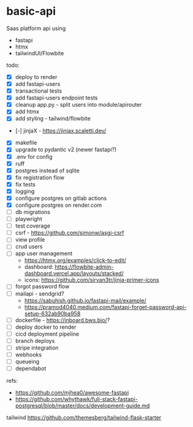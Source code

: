 # basic-api

Saas platform api using

- fastapi
- htmx
- tailwindUI/Flowbite

todo:

- [x] deploy to render
- [x] add fastapi-users
- [x] transactional tests
- [x] add fastapi-users endpoint tests
- [x] cleanup app.py - split users into module/apirouter
- [x] add htmx
- [x] add styling - tailwind/flowbite
- [-] jinjaX - https://jinjax.scaletti.dev/
- [x] makefile
- [x] upgrade to pydantic v2 (newer fastapi?)
- [x] .env for config
- [x] ruff
- [x] postgres instead of sqlite
- [x] fix registration flow
- [x] fix tests
- [x] logging
- [x] configure postgres on gitlab actions
- [x] configure postgres on render.com
- [ ] db migrations
- [ ] playwright
- [ ] test coverage
- [ ] csrf - https://github.com/simonw/asgi-csrf
- [ ] view profile
- [ ] crud users
- [ ] app user management
    - https://htmx.org/examples/click-to-edit/
    - dashboard: https://flowbite-admin-dashboard.vercel.app/layouts/stacked/
    - icons: https://github.com/sirvan3tr/jinja-primer-icons
- [ ] forgot password flow
- [ ] mailapi - sendgrid?
    - https://sabuhish.github.io/fastapi-mail/example/
    - https://pramod4040.medium.com/fastapi-forget-password-api-setup-632ab90ba958
- [ ] dockerfile - https://inboard.bws.bio/?
- [ ] deploy docker to render
- [ ] cicd deployment pipeline
- [ ] branch deploys
- [ ] stripe integration
- [ ] webhooks
- [ ] queueing
- [ ] dependabot

refs:

- https://github.com/mjhea0/awesome-fastapi
- https://github.com/whythawk/full-stack-fastapi-postgresql/blob/master/docs/development-guide.md

tailwind
https://github.com/themesberg/tailwind-flask-starter
